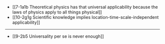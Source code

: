 - [[7-1a1b Theoretical physics has that universal applicability because the laws of physics apply to all things physical]]
- [[10-2g1g Scientific knowledge implies location-time-scale-independent applicability]]
---
- [[9-2b5 Universality per se is never enough]]
